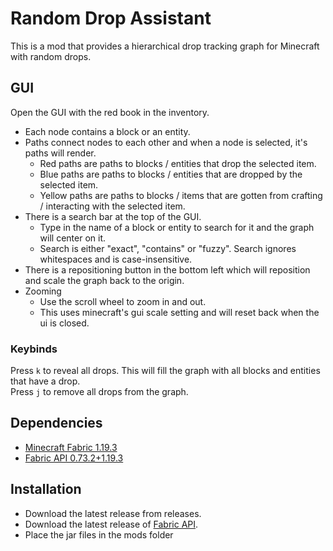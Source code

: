 # Random Drop Assistant

This is a mod that provides a hierarchical drop tracking graph for Minecraft with random drops.

## GUI
Open the GUI with the red book in the inventory. 
- Each node contains a block or an entity.
- Paths connect nodes to each other and when a node is selected, it's paths will render.
  - Red paths are paths to blocks / entities that drop the selected item.
  - Blue paths are paths to blocks / entities that are dropped by the selected item.
  - Yellow paths are paths to blocks / items that are gotten from crafting / interacting with the selected item.
- There is a search bar at the top of the GUI. 
  - Type in the name of a block or entity to search for it and the graph will center on it.
  - Search is either "exact", "contains" or "fuzzy". Search ignores whitespaces and is case-insensitive.
- There is a repositioning button in the bottom left which will reposition and scale the graph back to the origin.
- Zooming
  - Use the scroll wheel to zoom in and out.
  - This uses minecraft's gui scale setting and will reset back when the ui is closed.

### Keybinds
Press `k` to reveal all drops. This will fill the graph with all blocks and entities that have a drop.<br>
Press `j` to remove all drops from the graph. 


## Dependencies
- [Minecraft Fabric 1.19.3](https://fabricmc.net/)
- [Fabric API 0.73.2+1.19.3](https://www.curseforge.com/minecraft/mc-mods/fabric-api)

## Installation
- Download the latest release from releases.
- Download the latest release of [Fabric API](https://www.curseforge.com/minecraft/mc-mods/fabric-api).
- Place the jar files in the mods folder
